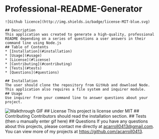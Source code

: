 # Professional-README-Generator
    ![Github licence](http://img.shields.io/badge/license-MIT-blue.svg)
    
    ## Description 
    This application was created to generate a high-quality, professional README depending on a series of questions a user answers in their command line using Node.js
    ## Table of Contents
    * [Installation](#installation)
    * [Usage](#usage)
    * [License](#license)
    * [Contributing](#contributing)
    * [Tests](#tests)
    * [Questions](#questions)
    
    ## Installation 
    The user should clone the repository from GitHub and download Node. This application also requires a file system and inquirer module.
    ## Usage 
    Use inquirer from your command line to answer questions about your project.
![Walkthrough GIF](https://user-images.githubusercontent.com/92825363/152691670-9158db12-a60d-4384-9ef9-9777ba4f84bb.gif)
    ## License 
    This project is license under MIT
    ## Contributing 
    Contributors should read the installation section.
    ## Tests
    (then u manually enter gif here)
    ## Questions
    If you have any questions about this projects, please contact me directly at acarroll0413@gmail.com. You can view more of my projects at https://github.com/acarroll0413.
  